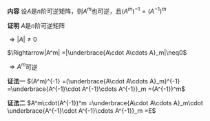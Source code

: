 **内容**
设$A$是$n$阶可逆矩阵，则$A^m$也可逆，且$(A^m)^{-1}=(A^{-1})^m$

**证明**
$A$是$n$阶可逆矩阵

$\Rightarrow|A|\neq0$

$\Rightarrow|A^m|
=|\underbrace{A\cdot A\cdots A}_m|\neq0$

$\Rightarrow A^m$可逆

**证法一**
$(A^m)^{-1}
=(\underbrace{A\cdot A\cdots A}_m)^{-1}
=\underbrace{A^{-1}\cdot A^{-1}\cdots A^{-1}}_m
=(A^{-1})^m$

**证法二**
$A^m\cdot(A^{-1})^m
=\underbrace{A\cdot A\cdots A}_m\cdot
\underbrace{A^{-1}\cdot A^{-1}\cdots A^{-1}}_m
=E$
